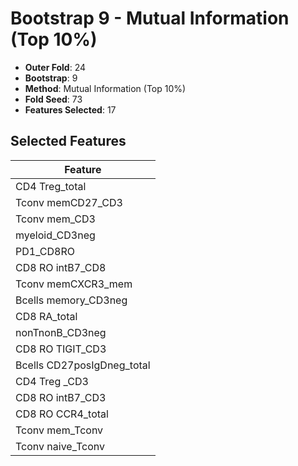 # Bootstrap 9 - Mutual Information (Top 10%)

- **Outer Fold**: 24
- **Bootstrap**: 9
- **Method**: Mutual Information (Top 10%)
- **Fold Seed**: 73
- **Features Selected**: 17

## Selected Features

| Feature |
|---------|
| CD4 Treg_total |
| Tconv memCD27_CD3 |
| Tconv mem_CD3 |
| myeloid_CD3neg |
| PD1_CD8RO |
| CD8 RO intB7_CD8 |
| Tconv memCXCR3_mem |
| Bcells memory_CD3neg |
| CD8 RA_total |
| nonTnonB_CD3neg |
| CD8 RO TIGIT_CD3 |
| Bcells CD27posIgDneg_total |
| CD4 Treg _CD3 |
| CD8 RO intB7_CD3 |
| CD8 RO CCR4_total |
| Tconv mem_Tconv |
| Tconv naive_Tconv |

